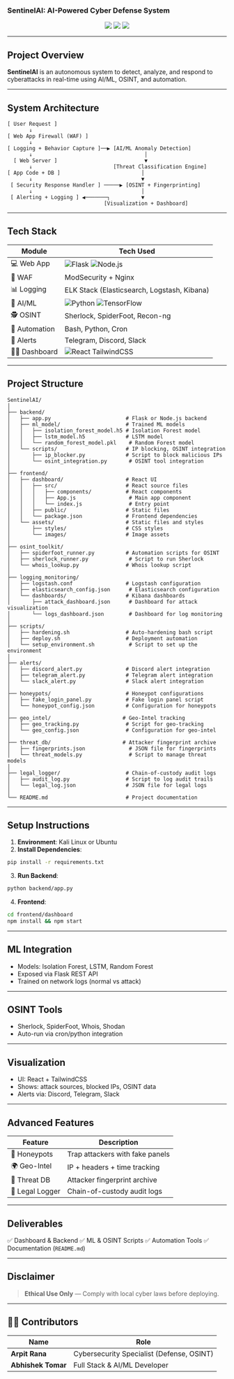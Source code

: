 ###  SentinelAI: AI-Powered Cyber Defense System

<p align="center">
  <img src="https://img.shields.io/badge/Platform-Linux%2FWeb-blue" />
  <img src="https://img.shields.io/badge/AI-Enabled-success" />
  <img src="https://img.shields.io/badge/Cybersecurity-Focused-critical" />
</p>

---

##  Project Overview

**SentinelAI** is an autonomous system to detect, analyze, and respond to cyberattacks in real-time using AI/ML, OSINT, and automation.

---

##  System Architecture

```
[ User Request ]
       ↓
[ Web App Firewall (WAF) ]
       ↓
[ Logging + Behavior Capture ]──▶ [AI/ML Anomaly Detection]
       ↓                                    │
  [ Web Server ]                            ▼
       ↓                          [Threat Classification Engine]
[ App Code + DB ]                          │
       ↓                                   ▼
 [ Security Response Handler ] ─────▶ [OSINT + Fingerprinting]
       ↓                                   │
 [ Alerting + Logging ] ◀───────┐          ▼
                               [Visualization + Dashboard]
```

---

##  Tech Stack

| Module          | Tech Used                                                                                                                                         |
| --------------- | ------------------------------------------------------------------------------------------------------------------------------------------------- |
| 💻 Web App      | ![Flask](https://img.shields.io/badge/-Flask-black?logo=flask) ![Node.js](https://img.shields.io/badge/-Node.js-339933?logo=node.js)              |
| 🔐 WAF          | ModSecurity + Nginx                                                                                                                               |
| 📊 Logging      | ELK Stack (Elasticsearch, Logstash, Kibana)                                                                                                       |
| 🤖 AI/ML        | ![Python](https://img.shields.io/badge/-Python-3776AB?logo=python) ![TensorFlow](https://img.shields.io/badge/-TensorFlow-FF6F00?logo=tensorflow) |
| 🕵️ OSINT       | Sherlock, SpiderFoot, Recon-ng                                                                                                                    |
| 🔁 Automation   | Bash, Python, Cron                                                                                                                                |
| 🚨 Alerts       | Telegram, Discord, Slack                                                                                                                          |
| 🧑‍🎨 Dashboard | ![React](https://img.shields.io/badge/-React-61DAFB?logo=react) TailwindCSS                                                                       |

---

## Project Structure

```
SentinelAI/
│
├── backend/
│   ├── app.py                        # Flask or Node.js backend
│   ├── ml_model/                     # Trained ML models
│   │   ├── isolation_forest_model.h5 # Isolation Forest model
│   │   ├── lstm_model.h5             # LSTM model
│   │   └── random_forest_model.pkl    # Random Forest model
│   └── scripts/                      # IP blocking, OSINT integration
│       ├── ip_blocker.py             # Script to block malicious IPs
│       └── osint_integration.py       # OSINT tool integration
│
├── frontend/
│   ├── dashboard/                    # React UI
│   │   ├── src/                      # React source files
│   │   │   ├── components/           # React components
│   │   │   ├── App.js                 # Main app component
│   │   │   └── index.js               # Entry point
│   │   ├── public/                   # Static files
│   │   └── package.json              # Frontend dependencies
│   └── assets/                       # Static files and styles
│       ├── styles/                   # CSS styles
│       └── images/                   # Image assets
│
├── osint_toolkit/
│   ├── spiderfoot_runner.py          # Automation scripts for OSINT
│   ├── sherlock_runner.py             # Script to run Sherlock
│   └── whois_lookup.py               # Whois lookup script
│
├── logging_monitoring/
│   ├── logstash.conf                 # Logstash configuration
│   ├── elasticsearch_config.json      # Elasticsearch configuration
│   └── dashboards/                   # Kibana dashboards
│       ├── attack_dashboard.json      # Dashboard for attack visualization
│       └── logs_dashboard.json        # Dashboard for log monitoring
│
├── scripts/
│   ├── hardening.sh                  # Auto-hardening bash script
│   ├── deploy.sh                     # Deployment automation
│   └── setup_environment.sh           # Script to set up the environment
│
├── alerts/
│   ├── discord_alert.py              # Discord alert integration
│   ├── telegram_alert.py             # Telegram alert integration
│   └── slack_alert.py                # Slack alert integration
│
├── honeypots/                        # Honeypot configurations
│   ├── fake_login_panel.py           # Fake login panel script
│   └── honeypot_config.json          # Configuration for honeypots
│
├── geo_intel/                       # Geo-Intel tracking
│   ├── geo_tracking.py               # Script for geo-tracking
│   └── geo_config.json               # Configuration for geo-intel
│
├── threat_db/                       # Attacker fingerprint archive
│   ├── fingerprints.json              # JSON file for fingerprints
│   └── threat_models.py               # Script to manage threat models
│
├── legal_logger/                     # Chain-of-custody audit logs
│   ├── audit_log.py                  # Script to log audit trails
│   └── legal_log.json                # JSON file for legal logs
│
└── README.md                         # Project documentation

```

---

##  Setup Instructions

1. **Environment**: Kali Linux or Ubuntu
2. **Install Dependencies**:

```bash
pip install -r requirements.txt
```

3. **Run Backend**:

```bash
python backend/app.py
```

4. **Frontend**:

```bash
cd frontend/dashboard
npm install && npm start
```

---

##  ML Integration

* Models: Isolation Forest, LSTM, Random Forest
* Exposed via Flask REST API
* Trained on network logs (normal vs attack)

---

## OSINT Tools

* Sherlock, SpiderFoot, Whois, Shodan
* Auto-run via cron/python integration

---

## Visualization

* UI: React + TailwindCSS
* Shows: attack sources, blocked IPs, OSINT data
* Alerts via: Discord, Telegram, Slack

---

## Advanced Features

| Feature         | Description                     |
| --------------- | ------------------------------- |
| 🎯 Honeypots    | Trap attackers with fake panels |
| 🌍 Geo-Intel    | IP + headers + time tracking    |
| 🧬 Threat DB    | Attacker fingerprint archive    |
| 🧾 Legal Logger | Chain-of-custody audit logs     |

---

## Deliverables

✅ Dashboard & Backend
✅ ML & OSINT Scripts
✅ Automation Tools
✅ Documentation (`README.md`)

---

##  Disclaimer

> **Ethical Use Only** — Comply with local cyber laws before deploying.

---

## 👨‍💻 Contributors

| Name               | Role                                      |
| ------------------ | ----------------------------------------- |
| **Arpit Rana**     | Cybersecurity Specialist (Defense, OSINT) |
| **Abhishek Tomar** | Full Stack & AI/ML Developer              |
